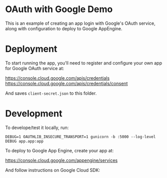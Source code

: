 OAuth with Google Demo
====

This is an example of creating an app login with Google's OAuth service, along with configuration
to deploy to Google AppEngine.

# Deployment

To start running the app, you'll need to register and configure your own app for Google OAuth service at:

https://console.cloud.google.com/apis/credentials
https://console.cloud.google.com/apis/credentials/consent

And saves `client-secret.json` to this folder.

# Development

To develope/test it locally, run:

```
DEBUG=1 OAUTHLIB_INSECURE_TRANSPORT=1 gunicorn -b :5000 --log-level DEBUG app.app:app
```

To deploy to Google App Engine, create your app at:

https://console.cloud.google.com/appengine/services

And follow instructions on Google Cloud SDK:

